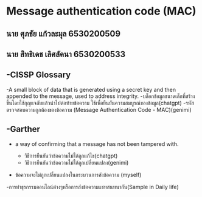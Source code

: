 # Message authentication code (MAC)
## นาย ศุภชัย แก้วละมุล 6530200509
## นาย สิทธิเดช เลิศลัคนา 6530200533
## -CISSP Glossary
 -A small block of data that is generated using a secret key and then appended to the message,
  used to address integrity.
  -บล็อกข้อมูลขนาดเล็กที่สร้างขึ้นโดยใช้กุญแจลับแล้วนำไปต่อท้ายข้อความ ใช้เพื่อยืนยันความสมบูรณ์ของข้อมูล(chatgpt)
  -รหัสตรวจสอบความถูกต้องของข้อความ (Message Authentication Code - MAC)(genimi)

## -Garther
- a way of confirming that a message has not been tampered with.
   - วิธีการยืนยันว่าข้อความไม่ได้ถูกแก้ไข(chatgpt)
    - วิธีการยืนยันว่าข้อความไม่ได้ถูกเปลี่ยนแปลง(genimi)

- ข้อความจะไม่ถูกเปลี่ยนแปลงในกระบวนการส่งข้อความ (myself)

-การทำธุรกรรมออนไลน์ต่างๆหรือการส่งข้อความแชทสนทนากัน(Sample in Daily life)
